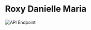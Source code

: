 # Roxy Danielle Maria 

![API Endpoint](https://infinite-garden-98938.herokuapp.com/api/v1/monsters)


